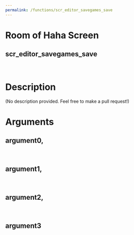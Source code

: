 ```yaml
---
permalink: /functions/scr_editor_savegames_save
---
```

# Room of Haha Screen  
## scr_editor_savegames_save  
&nbsp;  
# Description  
(No description provided. Feel free to make a pull request!) 
&nbsp;  
# Arguments
## argument0, 

&nbsp;  
## argument1, 

&nbsp;  
## argument2, 

&nbsp;  
## argument3

&nbsp;  


